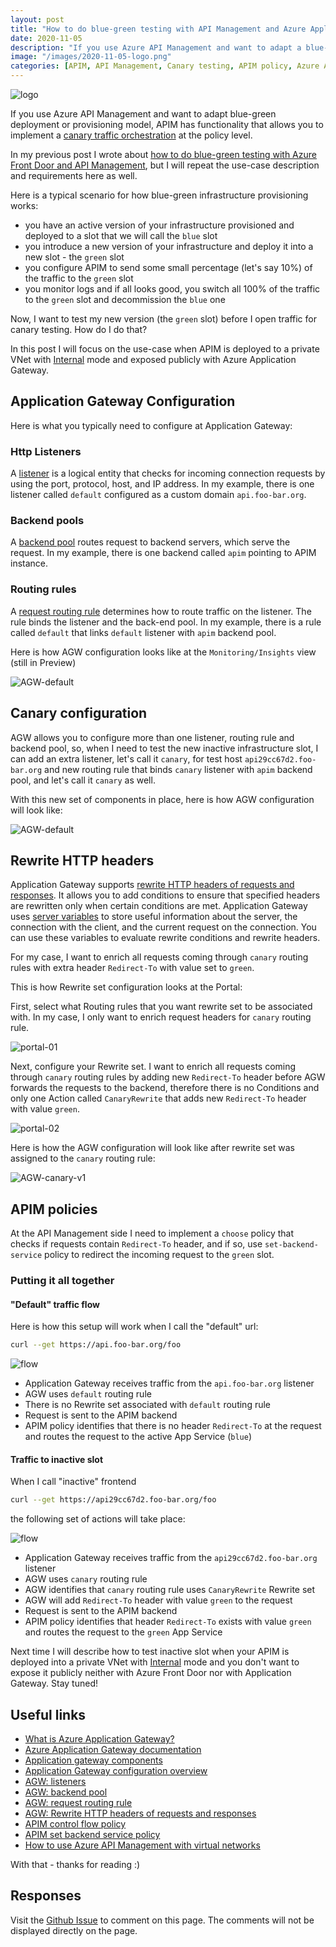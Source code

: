 ```yaml
---
layout: post
title: "How to do blue-green testing with API Management and Azure Application Gateway"
date: 2020-11-05
description: "If you use Azure API Management and want to adapt a blue-green provisioning model, APIM has functionality that allows you to implement a canary traffic orchestration at the policy level. The canary testing model works fine, but sometimes you need to verify your new version of the infrastructure before you open traffic even for canary testing. How do you do this? In this blogpost I show how you can orchestrate your traffic to an inactive version of infrastructure by using API Management in combination with Azure Application Gateway."
image: "/images/2020-11-05-logo.png"
categories: [APIM, API Management, Canary testing, APIM policy, Azure Application Gateway, AGW, IaC, Infrastructure As Code]
---
```


![logo](/images/2020-11-05-logo.png)

If you use Azure API Management and want to adapt blue-green deployment or provisioning model, APIM has functionality that allows you to implement a [canary traffic orchestration](https://borzenin.com/apim-canary-policy/) at the policy level.

In my previous post I wrote about [how to do blue-green testing with Azure Front Door and API Management](https://borzenin.com/blue-green-azure-front-door/), but I will repeat the use-case description and requirements here as well.

Here is a typical scenario for how blue-green infrastructure provisioning works:

* you have an active version of your infrastructure provisioned and deployed to a slot that we will call the `blue` slot
* you introduce a new version of your infrastructure and deploy it into a new slot - the `green` slot
* you configure APIM to send some small percentage (let's say 10%) of the traffic to the `green` slot
* you monitor logs and if all looks good, you switch all 100% of the traffic to the `green` slot and decommission the `blue` one

Now, I want to test my new version (the `green` slot) before I open traffic for canary testing. How do I do that?

In this post I will focus on the use-case when APIM is deployed to a private VNet with [Internal](https://docs.microsoft.com/en-us/azure/api-management/api-management-using-with-vnet?WT.mc_id=AZ-MVP-5003837) mode and exposed publicly with Azure Application Gateway.

## Application Gateway Configuration

Here is what you typically need to configure at Application Gateway:

### Http Listeners

A [listener](https://docs.microsoft.com/en-us/azure/application-gateway/configuration-listeners?WT.mc_id=AZ-MVP-5003837) is a logical entity that checks for incoming connection requests by using the port, protocol, host, and IP address. In my example, there is one listener called `default` configured as a custom domain `api.foo-bar.org`.

### Backend pools

A [backend pool](https://docs.microsoft.com/en-us/azure/application-gateway/application-gateway-components?WT.mc_id=AZ-MVP-5003837#backend-pools) routes request to backend servers, which serve the request. In my example, there is one backend called `apim` pointing to APIM instance.

### Routing rules

A [request routing rule](https://docs.microsoft.com/en-us/azure/application-gateway/application-gateway-components?WT.mc_id=AZ-MVP-5003837#request-routing-rules) determines how to route traffic on the listener. The rule binds the listener and the back-end pool. In my example, there is a rule called `default` that links `default` listener with `apim` backend pool.

Here is how AGW configuration looks like at the `Monitoring/Insights` view (still in Preview)

![AGW-default](/images/2020-11-05-AGW-default.png)

## Canary configuration

AGW allows you to configure more than one listener, routing rule and backend pool, so, when I need to test the new inactive infrastructure slot, I can add an extra listener, let's call it `canary`, for test host `api29cc67d2.foo-bar.org` and new routing rule that binds `canary` listener with `apim` backend pool, and let's call it `canary` as well.

With this new set of components in place, here is how AGW configuration will look like:

![AGW-default](/images/2020-11-05-AGW-canary.png)

## Rewrite HTTP headers

Application Gateway supports [rewrite HTTP headers of requests and responses](https://docs.microsoft.com/en-us/azure/application-gateway/rewrite-http-headers-url?WT.mc_id=AZ-MVP-5003837). It allows you to add conditions to ensure that specified headers are rewritten only when certain conditions are met.
Application Gateway uses [server variables](https://docs.microsoft.com/en-us/azure/application-gateway/rewrite-http-headers-url?WT.mc_id=AZ-MVP-5003837#server-variables) to store useful information about the server, the connection with the client, and the current request on the connection. You can use these variables to evaluate rewrite conditions and rewrite headers.

For my case, I want to enrich all requests coming through `canary` routing rules with extra header `Redirect-To` with value set to `green`.

This is how Rewrite set configuration looks at the Portal:

First, select what Routing rules that you want rewrite set to be associated with. In my case, I only want to enrich request headers for `canary` routing rule.

![portal-01](/images/2020-11-05-portal-1.png)

Next, configure your Rewrite set. I want to enrich all requests coming through `canary` routing rules by adding new `Redirect-To` header before AGW forwards the requests to the backend, therefore there is no Conditions and only one Action called `CanaryRewrite` that adds new `Redirect-To` header with value `green`.

![portal-02](/images/2020-11-05-portal-2.png)

Here is how the AGW configuration will look like after rewrite set was assigned to the `canary` routing rule:

![AGW-canary-v1](/images/2020-11-05-AGW-canary-v1.png)

## APIM policies

At the API Management side I need to implement a `choose` policy that checks if requests contain `Redirect-To` header, and if so, use `set-backend-service` policy to redirect the incoming request to the `green` slot.  

### Putting it all together

#### "Default" traffic flow

Here is how this setup will work when I call the "default" url:

```bash
curl --get https://api.foo-bar.org/foo
```

![flow](/images/2020-11-05-active-flow.png)

* Application Gateway receives traffic from the `api.foo-bar.org` listener
* AGW uses `default` routing rule
* There is no Rewrite set associated with `default` routing rule
* Request is sent to the APIM backend
* APIM policy identifies that there is no header `Redirect-To` at the request and routes the request to the active App Service (`blue`)

#### Traffic to inactive slot

When I call "inactive" frontend

```bash
curl --get https://api29cc67d2.foo-bar.org/foo
```

the following set of actions will take place:

![flow](/images/2020-11-05-inactive-flow.png)

* Application Gateway receives traffic from the `api29cc67d2.foo-bar.org` listener
* AGW uses `canary` routing rule
* AGW identifies that `canary` routing rule uses `CanaryRewrite` Rewrite set
* AGW will add `Redirect-To` header with value `green` to the request
* Request is sent to the APIM backend
* APIM policy identifies that header `Redirect-To` exists with value `green` and routes the request to the `green` App Service

Next time I will describe how to test inactive slot when your APIM is deployed into a private VNet with [Internal](https://docs.microsoft.com/en-us/azure/api-management/api-management-using-with-vnet?WT.mc_id=AZ-MVP-5003837) mode and you don't want to expose it publicly neither with Azure Front Door nor with Application Gateway. Stay tuned!

## Useful links

* [What is Azure Application Gateway?](https://docs.microsoft.com/en-us/azure/application-gateway/overview?WT.mc_id=AZ-MVP-5003837)
* [Azure Application Gateway documentation](https://docs.microsoft.com/en-us/azure/application-gateway/?WT.mc_id=AZ-MVP-5003837)
* [Application gateway components](https://docs.microsoft.com/en-us/azure/application-gateway/application-gateway-components?WT.mc_id=AZ-MVP-5003837)
* [Application Gateway configuration overview](https://docs.microsoft.com/en-us/azure/application-gateway/configuration-overview?WT.mc_id=AZ-MVP-5003837)
* [AGW: listeners](https://docs.microsoft.com/en-us/azure/application-gateway/configuration-listeners?WT.mc_id=AZ-MVP-5003837)
* [AGW: backend pool](https://docs.microsoft.com/en-us/azure/application-gateway/application-gateway-components?WT.mc_id=AZ-MVP-5003837#backend-pools)
* [AGW: request routing rule](https://docs.microsoft.com/en-us/azure/application-gateway/application-gateway-components?WT.mc_id=AZ-MVP-5003837#request-routing-rules)
* [AGW: Rewrite HTTP headers of requests and responses](https://docs.microsoft.com/en-us/azure/application-gateway/rewrite-http-headers-url?WT.mc_id=AZ-MVP-5003837)
* [APIM control flow policy](https://docs.microsoft.com/en-us/azure/api-management/api-management-advanced-policies?WT.mc_id=AZ-MVP-5003837#choose)
* [APIM set backend service policy](https://docs.microsoft.com/en-us/azure/api-management/api-management-transformation-policies?WT.mc_id=AZ-MVP-5003837#SetBackendService)
* [How to use Azure API Management with virtual networks](https://docs.microsoft.com/en-us/azure/api-management/api-management-using-with-vnet?WT.mc_id=AZ-MVP-5003837)

With that - thanks for reading :)

## Responses

Visit the [Github Issue](https://github.com/evgenyb/evgenyb.github.io/issues/21) to comment on this page. The comments will not be displayed directly on the page.
